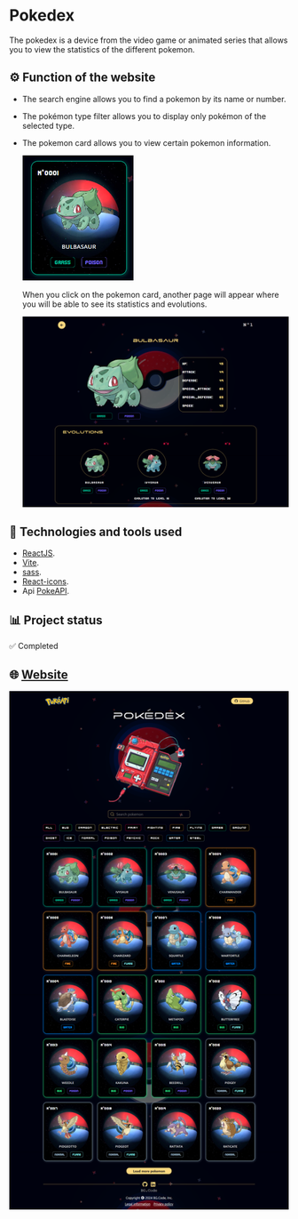 # Pokedex

The pokedex is a device from the video game or animated series that allows you to view the statistics of the different pokemon.

## ⚙️ Function of the website

- The search engine allows you to find a pokemon by its name or number.

- The pokémon type filter allows you to display only pokémon of the selected type.

- The pokemon card allows you to view certain pokemon information.

  <img src="./assets/pokemon-card.png" alt="Pokemon-card" width="200px" />

  When you click on the pokemon card, another page will appear where you will be able to see its statistics and evolutions.

    <img src="./assets/pokemon.png" alt="pokemon" width="550px"  />

## 🚀 Technologies and tools used

- [ReactJS](https://es.react.dev/).
- [Vite](https://vitejs.dev/).
- [sass](https://sass-lang.com/).
- [React-icons](https://www.npmjs.com/package/react-icons).
- Api [PokeAPI](https://pokeapi.co/).

## 📊 Project status

✅ Completed

## 🌐 [Website](https://bryangrandon.github.io/Pokedex/)

<img src="./assets/website.png" alt="website" width="900px" />
